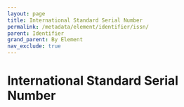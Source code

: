 ```yaml
---
layout: page
title: International Standard Serial Number
permalink: /metadata/element/identifier/issn/
parent: Identifier
grand_parent: By Element
nav_exclude: true
---
```


# International Standard Serial Number